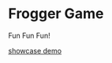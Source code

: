 Frogger Game
===============================

Fun Fun Fun!

[showcase demo](https://toystars.github.io/frogger)
